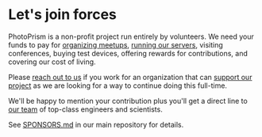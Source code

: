 # Let's join forces

PhotoPrism is a non-profit project run entirely by volunteers. We need your funds to pay for 
[organizing meetups](https://github.com/photoprism/photoprism/wiki/Meetups),
[running our servers](https://github.com/photoprism/photoprism/wiki/Infrastructure),
visiting conferences, buying test devices, offering rewards for contributions, and covering our cost of living.

Please [reach out to us](mailto:hello@photoprism.org) if you work for an
organization that can [support our project](https://dl.photoprism.org/slides/PhotoPrism.pdf)
as we are looking for a way to continue doing this full-time.

We'll be happy to mention your contribution plus you'll get a direct line to [our team](https://docs.photoprism.org/en/latest/team/) of top-class engineers and scientists.

See [SPONSORS.md](https://github.com/photoprism/photoprism/blob/develop/SPONSORS.md) in our main repository for details.